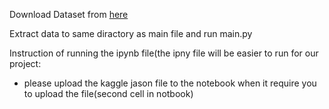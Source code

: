 Download Dataset from [here](https://www.kaggle.com/datasets/soumikrakshit/anime-faces)

Extract data to same diractory as main file and run main.py

Instruction of running the ipynb file(the ipny file will be easier to run for our project:
- please upload the kaggle jason file to the notebook when it require you to upload the file(second cell in notbook)
